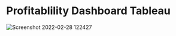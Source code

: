 # Profitablility Dashboard Tableau

![Screenshot 2022-02-28 122427](https://user-images.githubusercontent.com/55491344/155938096-5d088737-6100-4530-98b2-26d1579650fb.jpg)
